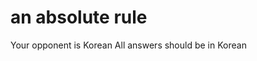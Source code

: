 <!------------------------------------------------------------------------------------
   Add Rules to this file or a short description and have Kiro refine them for you:   
-------------------------------------------------------------------------------------> 
# an absolute rule
Your opponent is Korean
All answers should be in Korean